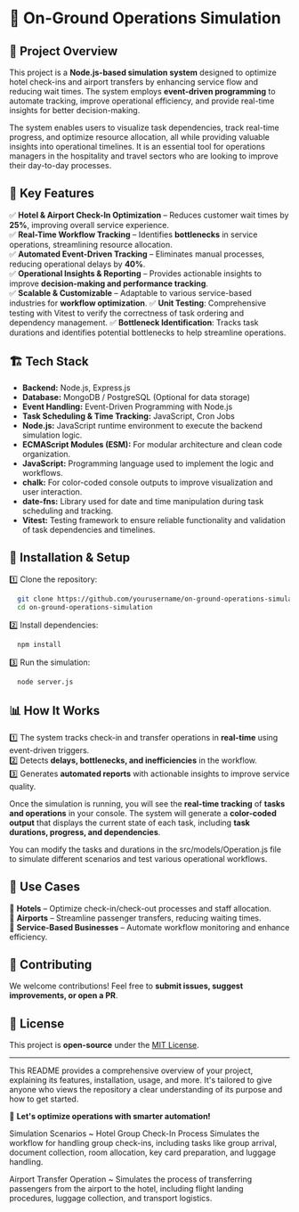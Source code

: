 # 🚀 On-Ground Operations Simulation

## 📌 Project Overview
This project is a **Node.js-based simulation system** designed to optimize hotel check-ins
and airport transfers by enhancing service flow and reducing wait times. The system employs
**event-driven programming** to automate tracking, improve operational efficiency,
and provide real-time insights for better decision-making.

The system enables users to visualize task dependencies, track real-time progress, and optimize 
resource allocation, all while providing valuable insights into operational timelines. It is an essential tool for
operations managers in the hospitality and travel sectors who are looking to improve their day-to-day processes.


## 🎯 Key Features
✅ **Hotel & Airport Check-In Optimization** – Reduces customer wait times by **25%**, improving overall service experience.  
✅ **Real-Time Workflow Tracking** – Identifies **bottlenecks** in service operations, streamlining resource allocation.  
✅ **Automated Event-Driven Tracking** – Eliminates manual processes, reducing operational delays by **40%**.  
✅ **Operational Insights & Reporting** – Provides actionable insights to improve **decision-making and performance tracking**.  
✅ **Scalable & Customizable** – Adaptable to various service-based industries for **workflow optimization**.
✅ **Unit Testing**: Comprehensive testing with Vitest to verify the correctness of task ordering and dependency management.
✅ **Bottleneck Identification**: Tracks task durations and identifies potential bottlenecks to help streamline operations.

## 🏗️ Tech Stack
- **Backend:** Node.js, Express.js  
- **Database:** MongoDB / PostgreSQL (Optional for data storage)  
- **Event Handling:** Event-Driven Programming with Node.js  
- **Task Scheduling & Time Tracking:** JavaScript, Cron Jobs
- **Node.js:** JavaScript runtime environment to execute the backend simulation logic.
- **ECMAScript Modules (ESM):** For modular architecture and clean code organization.
- **JavaScript:** Programming language used to implement the logic and workflows.
- **chalk:** For color-coded console outputs to improve visualization and user interaction.
- **date-fns:** Library used for date and time manipulation during task scheduling and tracking.
- **Vitest:** Testing framework to ensure reliable functionality and validation of task dependencies and timelines.



## 🔧 Installation & Setup
1️⃣ Clone the repository:
```bash
  git clone https://github.com/yourusername/on-ground-operations-simulation.git
  cd on-ground-operations-simulation
```
2️⃣ Install dependencies:
```bash
  npm install
```
3️⃣ Run the simulation:
```bash
  node server.js
```

## 📊 How It Works
1️⃣ The system tracks check-in and transfer operations in **real-time** using event-driven triggers.  
2️⃣ Detects **delays, bottlenecks, and inefficiencies** in the workflow.  
3️⃣ Generates **automated reports** with actionable insights to improve service quality.  

Once the simulation is running, you will see the **real-time tracking** of **tasks and 
operations** in your console. The system will generate a **color-coded output** that displays 
the current state of each task, including **task durations, progress, and dependencies**.

You can modify the tasks and durations in the src/models/Operation.js file 
to simulate different scenarios and test various operational workflows.


## 🎯 Use Cases
🔹 **Hotels** – Optimize check-in/check-out processes and staff allocation.  
🔹 **Airports** – Streamline passenger transfers, reducing waiting times.  
🔹 **Service-Based Businesses** – Automate workflow monitoring and enhance efficiency.  

## 🤝 Contributing
We welcome contributions! Feel free to **submit issues, suggest improvements, or open a PR**.

## 📜 License
This project is **open-source** under the [MIT License](LICENSE).

---

This README provides a comprehensive overview of your project, explaining its features, installation, usage, and more. 
It's tailored to give anyone who views the repository a clear understanding of its purpose and how to get started.

🚀 **Let's optimize operations with smarter automation!**






Simulation Scenarios
~ Hotel Group Check-In Process
Simulates the workflow for handling group check-ins, including tasks like group arrival, document 
collection, room allocation, key card preparation, and luggage handling.

Airport Transfer Operation
~ Simulates the process of transferring passengers from the airport to the hotel, including flight 
landing procedures, luggage collection, and transport logistics.













